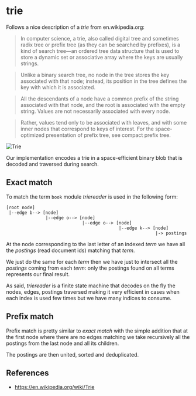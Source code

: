 # trie

Follows a nice description of a *trie* from en.wikipedia.org:

> In computer science, a trie, also called digital tree and sometimes radix tree
or prefix tree (as they can be searched by prefixes), is a kind of search 
tree—an ordered tree data structure that is used to store a dynamic set or 
associative array where the keys are usually strings.

> Unlike a binary search tree, no node in the tree stores the key associated 
with that node; instead, its position in the tree defines the key with which it
is associated.

> All the descendants of a node have a common prefix of the string associated 
with that node, and the root is associated with the empty string. Values are 
not necessarily associated with every node.

> Rather, values tend only to be associated with leaves, and with some inner 
nodes that correspond to keys of interest. For the space-optimized presentation 
of prefix tree, see compact prefix tree.

![Trie](https://en.wikipedia.org/wiki/Trie#/media/File:Trie_example.svg)

Our implementation encodes a trie in a space-efficient binary blob that is 
decoded and traversed during search.

## Exact match

To match the term `book` module *triereader* is used in the
following form:

```
[root node] 
 |--edge b--> [node]
               |--edge o--> [node] 
                             |--edge o--> [node]
                                           |--edge k--> [node]
                                                         |-> postings
```

At the node corresponding to the last letter of an indexed *term* we have all
 the *postings* (read document ids) matching that *term*.
 
We just do the same for each *term* then we have just to intersect all the 
*postings* coming from each *term*: only the postings found on all terms 
represents our final result.

As said, *triereader* is a finite state machine that decodes on the fly the 
nodes, edges, postings traversed making it very efficient in cases when each 
index is used few times but we have many indices to consume.


## Prefix match

Prefix match is pretty similar to *exact match* with the simple addition that
 at the first node where there are no edges matching we take recursively all 
 the postings from the last node and all its children.
 
The postings are then united, sorted and deduplicated.


## References
- https://en.wikipedia.org/wiki/Trie